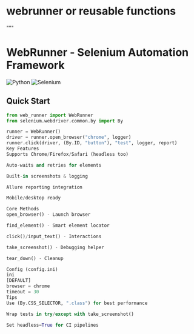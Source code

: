 # webrunner or reusable functions
"""
# WebRunner - Selenium Automation Framework

![Python](https://img.shields.io/badge/python-3.7+-blue.svg)
![Selenium](https://img.shields.io/badge/selenium-4.0+-orange.svg)

## Quick Start
```python
from web_runner import WebRunner
from selenium.webdriver.common.by import By

runner = WebRunner()
driver = runner.open_browser("chrome", logger)
runner.click(driver, (By.ID, "button"), "test", logger, report)
Key Features
Supports Chrome/Firefox/Safari (headless too)

Auto-waits and retries for elements

Built-in screenshots & logging

Allure reporting integration

Mobile/desktop ready

Core Methods
open_browser() - Launch browser

find_element() - Smart element locator

click()/input_text() - Interactions

take_screenshot() - Debugging helper

tear_down() - Cleanup

Config (config.ini)
ini
[DEFAULT]
browser = chrome
timeout = 30
Tips
Use (By.CSS_SELECTOR, ".class") for best performance

Wrap tests in try/except with take_screenshot()

Set headless=True for CI pipelines
